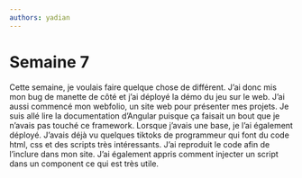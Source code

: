 ```yaml
---
authors: yadian
---
```


# Semaine 7

Cette semaine, je voulais faire quelque chose de différent. J’ai donc mis mon bug de manette de côté et j’ai déployé la démo du jeu sur le web. J’ai aussi commencé mon webfolio, un site web pour présenter mes projets. Je suis allé lire la documentation d’Angular puisque ça faisait un bout que je n’avais pas touché ce framework. Lorsque j’avais une base, je l’ai également déployé. J’avais déjà vu quelques tiktoks de programmeur qui font du code html, css et des scripts très intéressants. J’ai reproduit le code afin de l’inclure dans mon site. J’ai également appris comment injecter un script dans un component ce qui est très utile.
